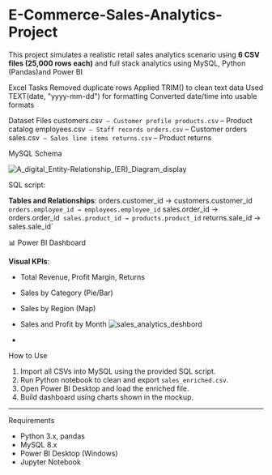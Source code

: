 # E-Commerce-Sales-Analytics-Project
This project simulates a realistic retail sales analytics scenario using **6 CSV files (25,000 rows each)** and full stack analytics using MySQL, Python (Pandas)and Power BI


Excel Tasks
Removed duplicate rows
Applied TRIM() to clean text data
Used TEXT(date, "yyyy-mm-dd") for formatting
Converted date/time into usable formats

 
 
 Dataset Files
customers.csv` – Customer profile
products.csv` – Product catalog
employees.csv` – Staff records
orders.csv` – Customer orders
sales.csv` – Sales line items
returns.csv` – Product returns


MySQL Schema

![A_digital_Entity-Relationship_(ER)_Diagram_display](https://github.com/user-attachments/assets/c21a2346-f05a-4ed8-995e-4eb4cb07f52a)

SQL script: 

**Tables and Relationships**:
orders.customer_id → customers.customer_id`
orders.employee_id → employees.employee_id`
sales.order_id → orders.order_id`
sales.product_id → products.product_id`
returns.sale_id → sales.sale_id`

📊 Power BI Dashboard

**Visual KPIs**:
- Total Revenue, Profit Margin, Returns
- Sales by Category (Pie/Bar)
- Sales by Region (Map)
- Sales and Profit by Month
![sales_analytics_deshbord](https://github.com/user-attachments/assets/db10697c-cb5e-40f6-ac52-c3937ca4d3ce)

- 
 How to Use

1. Import all CSVs into MySQL using the provided SQL script.
2. Run Python notebook to clean and export `sales_enriched.csv`.
3. Open Power BI Desktop and load the enriched file.
4. Build dashboard using charts shown in the mockup.

---

Requirements

- Python 3.x, pandas
- MySQL 8.x
- Power BI Desktop (Windows)
- Jupyter Notebook 


